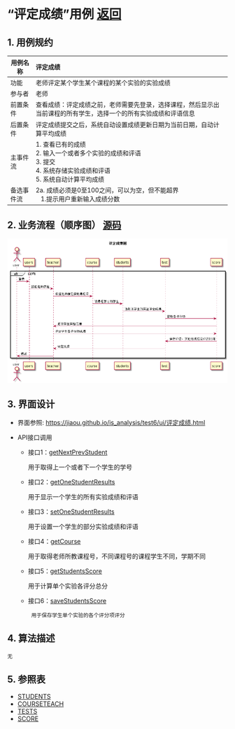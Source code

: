 # “评定成绩”用例 [返回](../Readme.md)
## 1. 用例规约

|用例名称|评定成绩|
|-------|:-------------|
|功能|老师评定某个学生某个课程的某个实验的实验成绩|
|参与者|老师|
|前置条件|查看成绩：评定成绩之前，老师需要先登录，选择课程，然后显示出当前课程的所有学生，选择一个的所有实验成绩和评语信息|
|后置条件| 评定成绩提交之后，系统自动设置成绩更新日期为当前日期，自动计算平均成绩|
|主事件流| 1. 查看已有的成绩 <br/> 2. 输入一个或者多个实验的成绩和评语  <br/> 3. 提交  <br/> 4. 系统存储实验成绩和评语<br/> 5. 系统自动计算平均成绩|
|备选事件流|2a. 成绩必须是0至100之间，可以为空，但不能超界 <br/>&nbsp;&nbsp; 1.提示用户重新输入成绩分数|


## 2. 业务流程（顺序图） [源码](../src/评定成绩.puml)
![sequence1](../评定成绩.png)


## 3. 界面设计
- 界面参照: https://jiaou.github.io/is_analysis/test6/ui/评定成绩.html

- API接口调用

    - 接口1：[getNextPrevStudent](../接口/getNextPrevStudent.md)

        用于取得上一个或者下一个学生的学号

    - 接口2：[getOneStudentResults](../接口/getOneStudentResults.md)

        用于显示一个学生的所有实验成绩和评语

    - 接口3：[setOneStudentResults](../接口/setOneStudentResults.md)

        用于设置一个学生的部分实验成绩和评语

    - 接口4：[getCourse](../接口/getCourse.md)

        用于取得老师所教课程号，不同课程号的课程学生不同，学期不同

    - 接口5：[getStudentsScore](../接口/getStudentsScore.md)

        用于计算单个实验各评分总分

     - 接口6：[saveStudentsScore](../接口/saveStudentsScore.md)

            用于保存学生单个实验的各个评分项评分


## 4. 算法描述
    无

## 5. 参照表

- [STUDENTS](../数据库设计.md/#STUDENTS)
- [COURSETEACH](../数据库设计.md/#COURSETEACH)
- [TESTS](../数据库设计.md/#TEST)
- [SCORE](../数据库设计.md/#SCORE)